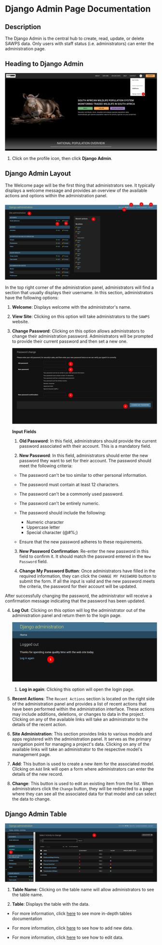 # Django Admin Page Documentation

## Description

The Django Admin is the central hub to create, read, update, or delete SAWPS data. Only users with staff status (i.e. administrators) can enter the administration page.

## Heading to Django Admin

![Django Admin](./img/admin-1.png)

1. Click on the profile icon, then click **Django Admin**.

## Django Admin Layout

The Welcome page will be the first thing that administrators see. It typically displays a welcome message and provides an overview of the available actions and options within the administration panel.

![Django Admin Layout](./img/admin-2.png)

In the top right corner of the administration panel, administrators will find a section that usually displays their username. In this section, administrators have the following options:

1. **Welcome**: Displays welcome with the administrator's name.

2. **View Site**: Clicking on this option will take administrators to the `SAWPS` website.

3. **Change Password**: Clicking on this option allows administrators to change their administration password. Administrators will be prompted to provide their current password and then set a new one.

    ![Change Password](./img/admin-8.png)

    **Input Fields**

    1. **Old Password**: In this field, administrators should provide the current password associated with their account. This is a mandatory field.

    2. **New Password**: In this field, administrators should enter the new password they want to set for their account. The password should meet the following criteria:

    * The password can't be too similar to other personal information.
    * The password must contain at least 12 characters.
    * The password can't be a commonly used password.
    * The password can't be entirely numeric.
    * The password should include the following:
        * Numeric character
        * Uppercase letter
        * Special character (@#%;)

    * Ensure that the new password adheres to these requirements.

    3. **New Password Confirmation**: Re-enter the new password in this field to confirm it. It should match the password entered in the `New Password` field.

    4. **Change My Password Button**: Once administrators have filled in the required information, they can click the `CHANGE MY PASSWORD` button to submit the form. If all the input is valid and the new password meets the criteria, the password for their account will be updated.

After successfully changing the password, the administrator will receive a confirmation message indicating that the password has been updated.

4. **Log Out**: Clicking on this option will log the administrator out of the administration panel and return them to the login page.

    ![Logout admin page](./img/admin-9.png)

    1. **Log in again**: Clicking this option will open the login page.

5. **Recent Actions**: The `Recent Actions` section is located on the right side of the administration panel and provides a list of recent actions that have been performed within the administration interface. These actions may include additions, deletions, or changes to data in the project. Clicking on any of the available links will take an administrator to the details of the recent action.

6. **Site Administration**: This section provides links to various models and apps registered with the administration panel. It serves as the primary navigation point for managing a project's data. Clicking on any of the available links will take an administrator to the respective model's management page.

7. **Add**: This button is used to create a new item for the associated model. Clicking on `Add` link will open a form where administrators can enter the details of the new record.

8. **Change**: This button is used to edit an existing item from the list. When administrators click the `Change` button, they will be redirected to a page where they can see all the associated data for that model and can select the data to change.

## Django Admin Table

![Django Admin Table](./img/admin-11.png)

1. **Table Name**: Clicking on the table name will allow administrators to see the table name.

2. **Table**: Displays the table with the data.

* For more information, click [here](django-table.md) to see more in-depth tables documentation

* For more information, click [here](django-add-data.md) to see how to add new data.

* For more information, click [here](django-change-data.md) to see how to edit data.
